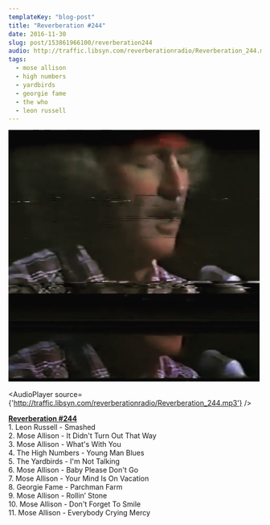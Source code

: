 ```yaml
---
templateKey: "blog-post"
title: "Reverberation #244"
date: 2016-11-30
slug: post/153861966100/reverberation244
audio: http://traffic.libsyn.com/reverberationradio/Reverberation_244.mp3
tags:
  - mose allison
  - high numbers
  - yardbirds
  - georgie fame
  - the who
  - leon russell
---
```


![Reverberation #244](../images/2acd3af7fe94d19643cdace9ff827711975237089157c28cd7ce0a6090c47f01.png)

<AudioPlayer source={'http://traffic.libsyn.com/reverberationradio/Reverberation_244.mp3'} />

<p><a href="http://traffic.libsyn.com/reverberationradio/Reverberation_244.mp3"><b>Reverberation #244</b></a><br />1. Leon Russell - Smashed<br />2. Mose Allison - It Didn't Turn Out That Way<br />3. Mose Allison - What's With You<br />4. The High Numbers - Young Man Blues<br />5. The Yardbirds - I'm Not Talking<br />6. Mose Allison - Baby Please Don't Go<br />7. Mose Allison - Your Mind Is On Vacation<br />8. Georgie Fame - Parchman Farm<br />9. Mose Allison - Rollin&rsquo; Stone<br />10. Mose Allison - Don't Forget To Smile<br />11. Mose Allison - Everybody Crying Mercy</p>

